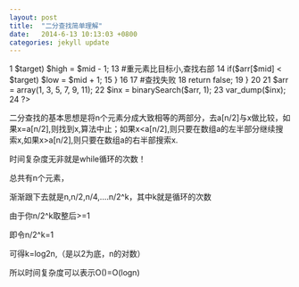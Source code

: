 ```yaml
---
layout: post
title:  "二分查找简单理解"
date:   2014-6-13 10:13:03 +0800
categories: jekyll update
---
```

1<?php  
2     #二分查找  
3     function binarySearch(Array $arr, $target) {  
4         $low = 0;  
5         $high = count($arr) - 1;  
6         
7         while($low <= $high) {  
8             $mid = floor(($low + $high) / 2);  
9             #找到元素  
10             if($arr[$mid] == $target) return $mid;  
11             #中元素比目标大,查找左部  
12             if($arr[$mid] > $target) $high = $mid - 1;  
13             #重元素比目标小,查找右部  
14             if($arr[$mid] < $target) $low = $mid + 1;  
15         }  
16         
17         #查找失败  
18         return false;  
19     }
20     
21     $arr = array(1, 3, 5, 7, 9, 11);  
22     $inx = binarySearch($arr, 1);   
23     var_dump($inx);   
24 ?>

二分查找的基本思想是将n个元素分成大致相等的两部分，去a[n/2]与x做比较，如果x=a[n/2],则找到x,算法中止；如果x<a[n/2],则只要在数组a的左半部分继续搜索x,如果x>a[n/2],则只要在数组a的右半部搜索x.

时间复杂度无非就是while循环的次数！

总共有n个元素，

渐渐跟下去就是n,n/2,n/4,....n/2^k，其中k就是循环的次数

由于你n/2^k取整后>=1

即令n/2^k=1

可得k=log2n,（是以2为底，n的对数）

所以时间复杂度可以表示O()=O(logn)
